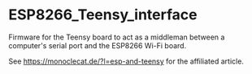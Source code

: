 # ESP8266_Teensy_interface
Firmware for the Teensy board to act as a middleman between a computer's serial port and the ESP8266 Wi-Fi board.

See https://monoclecat.de/?l=esp-and-teensy for the affiliated article.
